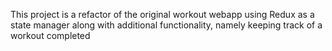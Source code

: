 This project is a refactor of the original workout webapp using Redux as a state manager along with additional functionality, namely keeping track of a workout completed
